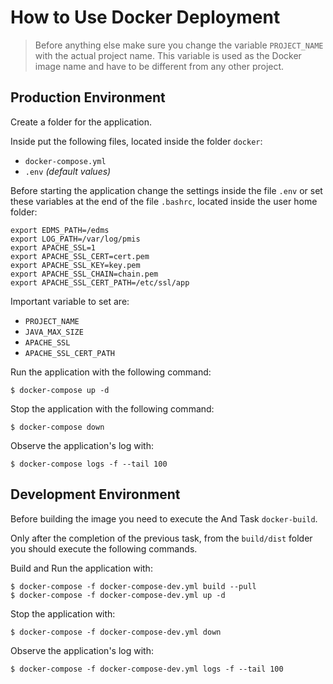 # How to Use Docker Deployment

> Before anything else make sure you change the variable `PROJECT_NAME` with the actual project name.
> This variable is used as the Docker image name and have to be different from any other project.


## Production Environment

Create a folder for the application.

Inside put the following files, located inside the folder `docker`:

- `docker-compose.yml`
- `.env` *(default values)*

Before starting the application change the settings inside the file `.env`
or set these variables at the end of the file `.bashrc`, located inside the user home folder:

	export EDMS_PATH=/edms
	export LOG_PATH=/var/log/pmis
	export APACHE_SSL=1
	export APACHE_SSL_CERT=cert.pem
	export APACHE_SSL_KEY=key.pem
	export APACHE_SSL_CHAIN=chain.pem
	export APACHE_SSL_CERT_PATH=/etc/ssl/app

Important variable to set are:

- `PROJECT_NAME`
- `JAVA_MAX_SIZE`
- `APACHE_SSL`
- `APACHE_SSL_CERT_PATH`

Run the application with the following command:

	$ docker-compose up -d

Stop the application with the following command:

	$ docker-compose down
	
Observe the application's log with:

	$ docker-compose logs -f --tail 100


## Development Environment

Before building the image you need to execute the And Task `docker-build`.

Only after the completion of the previous task, 
from the `build/dist` folder you should execute the following commands.

Build and Run the application with:

	$ docker-compose -f docker-compose-dev.yml build --pull
	$ docker-compose -f docker-compose-dev.yml up -d

Stop the application with:

	$ docker-compose -f docker-compose-dev.yml down
	
Observe the application's log with:

	$ docker-compose -f docker-compose-dev.yml logs -f --tail 100